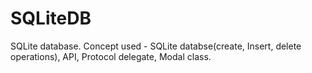 # SQLiteDB
 SQLite database.
 Concept used - SQLite databse(create, Insert, delete operations), API, Protocol delegate, Modal class.
